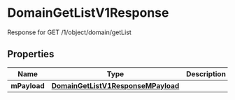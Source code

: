 

# DomainGetListV1Response

Response for GET /1/object/domain/getList

## Properties

| Name | Type | Description | Notes |
|------------ | ------------- | ------------- | -------------|
|**mPayload** | [**DomainGetListV1ResponseMPayload**](DomainGetListV1ResponseMPayload.md) |  |  |



